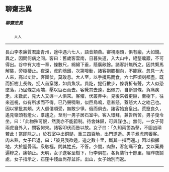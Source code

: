

## 聊齋志異

##### 聊齋志異
　　`大人`

* * *

長山李孝廉質君詣青州，途中遇六七人，語音類燕。審視兩頰，俱有瘢，大如錢。異之，因問何病之同。客曰：舊歲客雲南，日暮失道，入大山中，絕壑巉巖，不可得出。谷中有大樹一章，條數尺，綿綿下垂，蔭廣畝餘。諸客計無所之，因共繫馬解裝，旁樹棲止。夜深，虎豹鴞鴟，次第嗥動，諸客抱膝相向，不能寐。忽見一大人來，高以丈計。客團伏，莫敢息。大人至，以手攫馬而食，六七匹頃刻都盡。既而折樹上長條，捉人首穿腮，如貫魚狀。貫訖，提行數步，條毳折有聲。大人似恐墜落，乃屈條之兩端，壓以巨石而去。客覺其去遠，出佩刀，自斷貫條，負痛疾走。未數武，見大人又導一人俱來。客懼，伏叢莽中。見後來者更巨，至樹下，往來巡視，似有所求而不得。已乃聲啁啾，似巨鳥鳴，意甚怒，蓋怒大人之紿己也。因以掌批其頰。大人傴僂順受，無敢少爭。俄而俱去。諸客始倉皇出。荒竄良久，遙見嶺頭有燈火，羣趨之。至則一男子居石室中。客入環拜，兼告所苦。男子曳令坐，曰：「此物殊可恨，然我亦不能箝制。待舍妹歸，可與謀也。」無何，一女子荷兩虎自外入，問客何來。諸客叩伏而告以故。女子曰：「久知兩箇為孽，不圖凶頑若此！當即除之。」於石室中出銅鎚，重三四百觔，出門遂逝。男子煮虎肉饗客。肉未熟，女子已返，曰：「彼見我欲遁，追之數十里，斷其一指而還。」因以指擲地，大於脛骨焉。衆駭極，問其姓氏，不答。少間，肉熟，客創痛不食。女以藥屑遍糝之，痛頓止。天明，女子送客至樹下，行李俱在。各負裝行十餘里，經昨夜鬬處，女子指示之，石窪中殘血尚存盆許。出山，女子始別而返。

* * *

